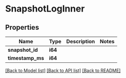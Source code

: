 # SnapshotLogInner

## Properties

Name | Type | Description | Notes
------------ | ------------- | ------------- | -------------
**snapshot_id** | **i64** |  | 
**timestamp_ms** | **i64** |  | 

[[Back to Model list]](../README.md#documentation-for-models) [[Back to API list]](../README.md#documentation-for-api-endpoints) [[Back to README]](../README.md)


